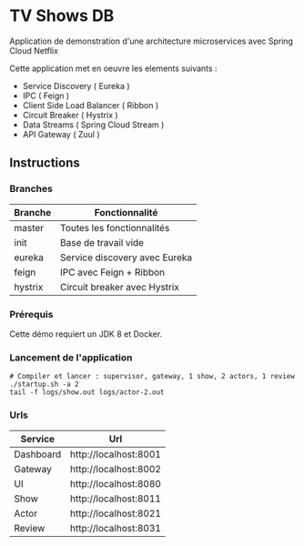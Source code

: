 # TV Shows DB

Application de demonstration d'une architecture microservices avec Spring Cloud Netflix

Cette application met en oeuvre les elements suivants :

- Service Discovery ( Eureka )
- IPC ( Feign )
- Client Side Load Balancer ( Ribbon )
- Circuit Breaker ( Hystrix )
- Data Streams ( Spring Cloud Stream )
- API Gateway ( Zuul )

## Instructions

### Branches

| Branche  | Fonctionnalité                          |
| -------- | --------                                |
| master   | Toutes les fonctionnalités              |
| init     | Base de travail vide                    |
| eureka   | Service discovery avec Eureka           |
| feign    | IPC avec Feign + Ribbon                 |
| hystrix  | Circuit breaker avec Hystrix            |

### Prérequis

Cette démo requiert un JDK 8 et Docker.

### Lancement de l'application
```
# Compiler et lancer : supervisor, gateway, 1 show, 2 actors, 1 review
./startup.sh -a 2
tail -f logs/show.out logs/actor-2.out
```

### Urls

| Service     | Url                                 |
| ----------- | --------                            |
| Dashboard   | http://localhost:8001               |
| Gateway     | http://localhost:8002               |
| UI          | http://localhost:8080               |
| Show        | http://localhost:8011               |
| Actor       | http://localhost:8021               |
| Review      | http://localhost:8031               |
